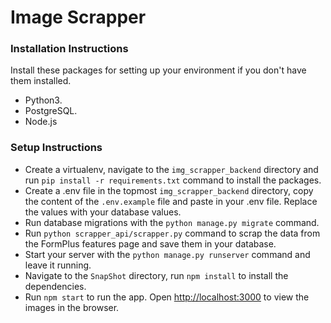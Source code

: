 # Image Scrapper

### Installation Instructions

Install these packages for setting up your environment if you don't have them installed.

- Python3.
- PostgreSQL.
- Node.js

### Setup Instructions

- Create a virtualenv, navigate to the `img_scrapper_backend` directory and run `pip install -r requirements.txt` command to install the packages.
- Create a .env file in the topmost `img_scrapper_backend` directory, copy the content of the `.env.example` file and paste in your .env file. Replace the values with your database values.
- Run database migrations with the `python manage.py migrate` command.
- Run `python scrapper_api/scrapper.py` command to scrap the data from the FormPlus features page and save them in your database.
- Start your server with the `python manage.py runserver` command and leave it running.
- Navigate to the `SnapShot` directory, run `npm install` to install the dependencies.
- Run `npm start` to run the app. Open [http://localhost:3000](http://localhost:3000) to view the images in the browser.
